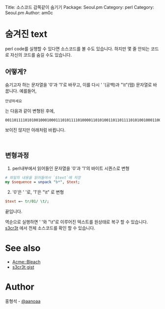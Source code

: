 Title:    소스코드 감쪽같이 숨기기
Package:  Seoul.pm
Category: perl
Category: Seoul.pm
Author:   am0c

숨겨진 text
==========

perl code를 실행할 수 있다면 소스코드를 볼 수도 있습니다.
하지만 몇 줄 안되는 코드로 자신의 코드를 숨길 수도 있습니다.


어떻게?
------

숨기고자 하는 문자열을 '0'과 '1'로 바꾸고, 이를 다시 ' '(공백)과
"\t"(탭) 문자열로 바꿉니다. 예를들어,

    안녕하세요

는 다음과 같이 변형된 후에,

    00110111101010010001000111010111101000011010100110110111101010010001100100110111001000010001110100110111010110010010100101010000

보이진 않지만 아래처럼 바뀝니다.

```
  		 				 	 	  	   	   			 	 				 	    		 	 	  		 		 				 	 	  	   		  	  		 			  	    	   			 	  		 			 	 		  	  	 	  	 	 	    
```


변형과정
-------

1. perl내부에서 읽어들인 문자열을 '0'과 '1'의 바이트 시퀀스로 변형

```perl
# 파일의 내용을 읽어들여서 `$text`에 저장
my $sequence = unpack "b*", $text;
```

2. '0'은 ' '로, '1'은 "\t" 로 변형

```perl
$text =~ tr/01/ \t/;
```

끝입니다.

역순으로 실행하면 ' '와 "\t"로 이루어진 텍스트를 원상태로 복구 할 수
있습니다. [s3cr3t][gist] 에서 전체 소스코드를 확인 할 수 있습니다.


See also
========

- [Acme::Bleach][Acme::Bleach]
- [s3cr3t gist][gist]

Author
======

홍형석 - [@aanoaa][aanoaa]




[Acme::Bleach]:  http://search.cpan.org/~dconway/Acme-Bleach-1.13/lib/Acme/Bleach.pm
[pack]:          http://perldoc.perl.org/functions/pack.html
[unpack]:        http://perldoc.perl.org/functions/unpack.html
[gypark-pack-b]: http://gypark.pe.kr/wiki/Perl/Pack#H_1_7_2
[gist]:          https://gist.github.com/1408846
[aanoaa]:        http://aanoaa.github.com/
